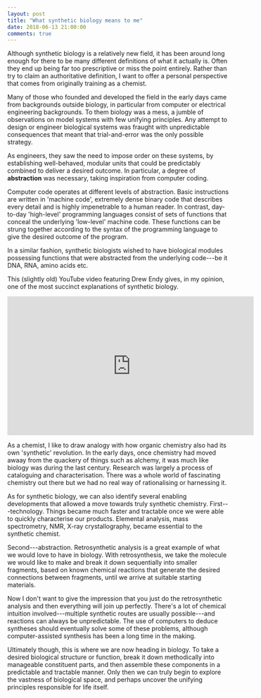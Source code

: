 ```yaml
---
layout: post
title: "What synthetic biology means to me"
date: 2018-06-13 21:00:00
comments: true
---
```


Although synthetic biology is a relatively new field, it has been around long enough for there to be many different definitions of what it actually is. Often they end up being far too prescriptive or miss the point entirely. Rather than try to claim an authoritative definition, I want to offer a personal perspective that comes from originally training as a chemist.

Many of those who founded and developed the field in the early days came from backgrounds outside biology, in particular from computer or electrical engineering backgrounds. To them biology was a mess, a jumble of observations on model systems with few unifying principles. Any attempt to design or engineer biological systems was fraught with unpredictable consequences that meant that trial-and-error was the only possible strategy.

As engineers, they saw the need to impose order on these systems, by establishing well-behaved, modular units that could be predictably combined to deliver a desired outcome. In particular, a degree of <strong>abstraction</strong> was necessary, taking inspiration from computer coding.

Computer code operates at different levels of abstraction. Basic instructions are written in 'machine code', extremely dense binary code that describes every detail and is highly impenetrable to a human reader. In contrast, day-to-day 'high-level' programming languages consist of sets of functions that conceal the underlying 'low-level' machine code. These functions can be strung together according to the syntax of the programming language to give the desired outcome of the program.

In a similar fashion, synthetic biologists wished to have biological modules possessing functions that were abstracted from the underlying code---be it DNA, RNA, amino acids etc.

This (slightly old) YouTube video featuring Drew Endy gives, in my opinion, one of the most succinct explanations of synthetic biology.

<div class="videoWrapper">
<iframe width="560" height="315" src="https://www.youtube-nocookie.com/embed/XIuh7KDRzLk?rel=0" frameborder="0" allow="autoplay; encrypted-media" allowfullscreen></iframe>
</div>

As a chemist, I like to draw analogy with how organic chemistry also had its own 'synthetic' revolution. In the early days, once chemistry had moved awaay from the quackery of things such as alchemy, it was much like biology was during the last century. Research was largely a process of cataloguing and characterisation. There was a whole world of fascinating chemistry out there but we had no real way of rationalising or harnessing it.

As for synthetic biology, we can also identify several enabling developments that allowed a move towards truly synthetic chemistry. First---technology. Things became much faster and tractable once we were able to quickly characterise our products. Elemental analysis, mass spectrometry, NMR, X-ray crystallography, became essential to the synthetic chemist.

Second---abstraction. Retrosynthetic analysis is a great example of what we would love to have in biology. With retrosynthesis, we take the molecule we would like to make and break it down sequentially into smaller fragments, based on known chemical reactions that generate the desired connections between fragments, until we arrive at suitable starting materials.

Now I don't want to give the impression that you just do the retrosynthetic analysis and then everything will join up perfectly. There's a lot of chemical intuition involved---multiple synthetic routes are usually possible---and reactions can always be unpredictable. The use of computers to deduce syntheses should eventually solve some of these problems, although computer-assisted synthesis has been a long time in the making.

Ultimately though, this is where we are now heading in biology. To take a desired biological structure or function, break it down methodically into manageable constituent parts, and then assemble these components in a predictable and tractable manner. Only then we can truly begin to explore the vastness of biological space, and perhaps uncover the unifying principles responsible for life itself.